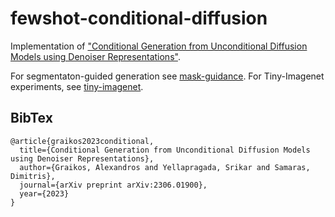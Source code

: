 # fewshot-conditional-diffusion
Implementation of ["Conditional Generation from Unconditional Diffusion Models using Denoiser Representations"](https://arxiv.org/abs/2306.01900).

For segmentaton-guided generation see [mask-guidance](./mask-guidance/).
For Tiny-Imagenet experiments, see [tiny-imagenet](./tiny-imagenet).


## BibTex
```
@article{graikos2023conditional,
  title={Conditional Generation from Unconditional Diffusion Models using Denoiser Representations},
  author={Graikos, Alexandros and Yellapragada, Srikar and Samaras, Dimitris},
  journal={arXiv preprint arXiv:2306.01900},
  year={2023}
}
```